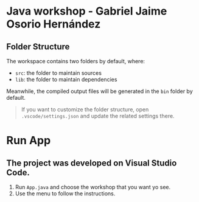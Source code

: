 # Java workshop - Gabriel Jaime Osorio Hernández

## Folder Structure

The workspace contains two folders by default, where:

- `src`: the folder to maintain sources
- `lib`: the folder to maintain dependencies

Meanwhile, the compiled output files will be generated in the `bin` folder by default.

> If you want to customize the folder structure, open `.vscode/settings.json` and update the related settings there.

# Run App

## The project was developed on Visual Studio Code.
1. Run `App.java` and choose the workshop that you want yo see.
2. Use the menu to follow the instructions.